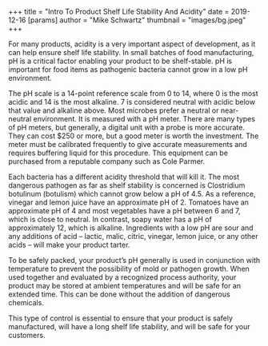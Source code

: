+++
title = "Intro To Product Shelf Life Stability And Acidity"
date = 2019-12-16
[params]
author = "Mike Schwartz"
thumbnail = "images/bg.jpeg"
+++

For many products, acidity is a very important aspect of development, as it can
help ensure shelf life stability. In small batches of food manufacturing, pH is
a critical factor enabling your product to be shelf-stable. pH is important for
food items as pathogenic bacteria cannot grow in a low pH environment.

<!--more-->

The pH scale is a 14-point reference scale from 0 to 14, where 0 is the most
acidic and 14 is the most alkaline. 7 is considered neutral with acidic below
that value and alkaline above. Most microbes prefer a neutral or near-neutral
environment. It is measured with a pH meter. There are many types of pH meters,
but generally, a digital unit with a probe is more accurate. They can cost $250
or more, but a good meter is worth the investment. The meter must be calibrated
frequently to give accurate measurements and requires buffering liquid for this
procedure. This equipment can be purchased from a reputable company such as Cole
Parmer.

Each bacteria has a different acidity threshold that will kill it. The most
dangerous pathogen as far as shelf stability is concerned is Clostridium
botulinum (botulism) which cannot grow below a pH of 4.5. As a reference,
vinegar and lemon juice have an approximate pH of 2. Tomatoes have an
approximate pH of 4 and most vegetables have a pH between 6 and 7, which is
close to neutral. In contrast, soapy water has a pH of approximately 12, which
is alkaline. Ingredients with a low pH are sour and any additions of acid –
lactic, malic, citric, vinegar, lemon juice, or any other acids – will make your
product tarter.

To be safely packed, your product’s pH generally is used in conjunction with
temperature to prevent the possibility of mold or pathogen growth. When used
together and evaluated by a recognized process authority, your product may be
stored at ambient temperatures and will be safe for an extended time. This can
be done without the addition of dangerous chemicals.

This type of control is essential to ensure that your product is safely
manufactured, will have a long shelf life stability, and will be safe for your
customers.
